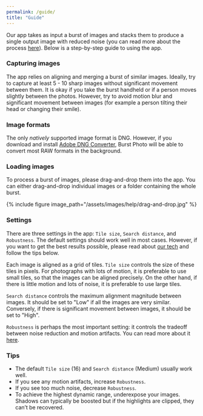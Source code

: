 ```yaml
---
permalink: /guide/
title: "Guide"
---
```


Our app takes as input a burst of images and stacks them to produce a single output image with reduced noise (you can read more about the process [here](/tech/)). Below is a step-by-step guide to using the app.

### Capturing images

The app relies on aligning and merging a burst of similar images. Ideally, try to capture at least 5 - 10 sharp images without significant movement between them. It is okay if you take the burst handheld or if a person moves slightly between the photos. However, try to avoid motion blur and significant movement between images (for example a person tilting their head or changing their smile).

### Image formats

The only *natively* supported image format is DNG. However, if you download and install [Adobe DNG Converter](https://helpx.adobe.com/camera-raw/using/adobe-dng-converter.html), Burst Photo will be able to convert most RAW formats in the background.

### Loading images

To process a burst of images, please drag-and-drop them into the app. You can either drag-and-drop individual images or a folder containing the whole burst.

{% include figure image_path="/assets/images/help/drag-and-drop.jpg" %}

### Settings

There are three settings in the app: `Tile size`, `Search distance`, and `Robustness`. The default settings should work well in most cases. However, if you want to get the best results possible, please read about [our tech](/tech/) and follow the tips below.

Each image is aligned as a grid of tiles. `Tile size` controls the size of these tiles in pixels. For photographs with lots of motion, it is preferable to use small tiles, so that the images can be aligned precisely. On the other hand, if there is little motion and lots of noise, it is preferable to use large tiles.

`Search distance` controls the maximum alignment magnitude between images. It should be set to "Low" if all the images are very similar. Conversely, if there is significant movement between images, it should be set to "High".

`Robustness` is perhaps the most important setting: it controls the tradeoff between noise reduction and motion artifacts. You can read more about it [here](/tech/#merging).


### Tips
- The default `Tile size` (16) and `Search distance` (Medium) usually work well.
- If you see any motion artifacts, increase `Robustness`.
- If you see too much noise, decrease `Robustness`.
- To achieve the highest dynamic range, underexpose your images. Shadows can typically be boosted but if the highlights are clipped, they can’t be recovered.
